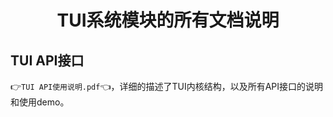 <h1 align="center"> TUI系统模块的所有文档说明 </h1>


## TUI API接口
👉`TUI API使用说明.pdf`👈，详细的描述了TUI内核结构，以及所有API接口的说明和使用demo。
